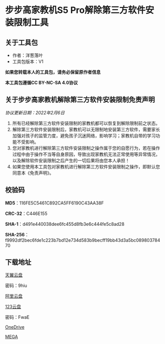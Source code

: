 # 步步高家教机S5 Pro解除第三方软件安装限制工具

## 关于工具包
- 作者：洋葱落叶
- 工具包版本：V1

**如果您转载本人的工具包，请务必保留原作者信息**

**本工具包遵循CC BY-NC-SA 4.0协议**

## 关于步步高家教机解除第三方软件安装限制免责声明
*协议更新日期：2022年2月6日*
1. 所有已经解除第三方软件安装限制的家教机都可以恢复到解除限制前之状态。
2. 解除第三方软件安装限制后，家教机可以无限制地安装第三方软件，需要家长加强对孩子的监管力度，避免孩子沉迷网络，影响学习；家教机自带的学习功能不受影响。
3. 您对家教机进行解除第三方软件安装限制之操作属于您的自愿行为，若在操作过程中由于操作不当等自身原因，导致出现家教机无法正常使用等异常情况，以及解除软件安装限制之后产生的一切后果将由您本人承担！
4. 如果您使用本工具包对家教机进行解除第三方软件安装限制之操作，即默认您同意本《免责声明》。

## 校验码
**MD5**：116FE5C5461C892CA5FF6190C43AA38F

**CRC-32**：C446E155

**SHA-1**：d491e440038dee6fc455d8fb3e6c444fe5c8ad28

**SHA-256**：f9992df2bec6fde1c223b7bd12e734d583b9becff19bb43d3a5bc08980378470

## 下载地址
[天翼云盘](https://cloud.189.cn/t/iAVNRjnUVRfu)

密码：9hiu

[阿里云盘](https://www.aliyundrive.com/s/oSfEn4XVicU)

[123云盘](https://www.123pan.com/s/FbyrVv-rAqBH)

密码：FwaE

[OneDrive](https://dljz-my.sharepoint.com/:f:/g/personal/ycly_nii_ink/Ej5PP8roABNLmiSu6_00SFwBfM46vzEE8gSyerBP7uNXRA?e=4AEYzB)

[MEGA](https://mega.nz/folder/0b0UGADC#Q9ki_S0TqkasaRDMvR8bnw)
